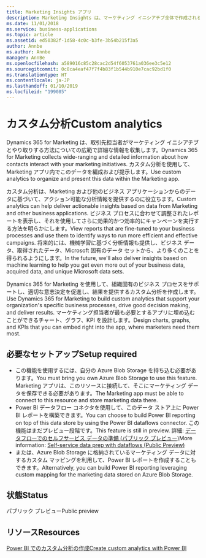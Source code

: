 ```yaml
---
title: Marketing Insights アプリ
description: Marketing Insights は、マーケティング イニシアチブ全体で作成される多様なデータと通信を収集、管理、分析し、マーケティング担当者がキャンペーンの対象にしてより効率的に実行できるように関連するアクションを識別します。
ms.date: 11/01/2018
ms.service: business-applications
ms.topic: article
ms.assetid: ed50382f-1d58-4c0c-b3fe-3b54b215f3a5
author: Annbe
ms.author: Annbe
manager: AnnBe
ms.openlocfilehash: a589016c85c28cac2d54f6053761a036ee3c5e12
ms.sourcegitcommit: 0c8ca4eaf47f7f4b83f1b544b910e7cac92bd1f0
ms.translationtype: HT
ms.contentlocale: ja-JP
ms.lasthandoff: 01/10/2019
ms.locfileid: "199085"
---
```

# <a name="custom-analytics"></a><span data-ttu-id="efaa8-103">カスタム分析</span><span class="sxs-lookup"><span data-stu-id="efaa8-103">Custom analytics</span></span>

<span data-ttu-id="efaa8-104">Dynamics 365 for Marketing は、取引先担当者がマーケティング イニシアチブとやり取りする方法についての広範で詳細な情報を収集します。</span><span class="sxs-lookup"><span data-stu-id="efaa8-104">Dynamics 365 for Marketing collects wide-ranging and detailed information about how contacts interact with your marketing initiatives.</span></span> <span data-ttu-id="efaa8-105">カスタム分析を使用して、Marketing アプリ内でこのデータを編成および提示します。</span><span class="sxs-lookup"><span data-stu-id="efaa8-105">Use custom analytics to organize and present this data within the Marketing app.</span></span>

<span data-ttu-id="efaa8-106">カスタム分析は、Marketing および他のビジネス アプリケーションからのデータに基づいて、アクション可能な分析情報を提供するのに役立ちます。</span><span class="sxs-lookup"><span data-stu-id="efaa8-106">Custom analytics can help deliver actionable insights based on data from Marketing and other business applications.</span></span> <span data-ttu-id="efaa8-107">ビジネス プロセスに合わせて調整されたレポートを表示し、それを使用してさらに効果的かつ効率的にキャンペーンを実行する方法を明らかにします。</span><span class="sxs-lookup"><span data-stu-id="efaa8-107">View reports that are fine-tuned to your business processes and use them to identify ways to run more efficient and effective campaigns.</span></span> <span data-ttu-id="efaa8-108">将来的には、機械学習に基づく分析情報も提供し、ビジネス データ、取得されたデータ、Microsoft 固有のデータ セットから、より多くのことを得られるようにします。</span><span class="sxs-lookup"><span data-stu-id="efaa8-108">In the future, we'll also deliver insights based on machine learning to help you get even more out of your business data, acquired data, and unique Microsoft data sets.</span></span>

<span data-ttu-id="efaa8-109">Dynamics 365 for Marketing を使用して、組織固有のビジネス プロセスをサポートし、適切な意志決定を促進し、結果を提供するカスタム分析を作成します。</span><span class="sxs-lookup"><span data-stu-id="efaa8-109">Use Dynamics 365 for Marketing to build custom analytics that support your organization's specific business processes, drive good decision making, and deliver results.</span></span> <span data-ttu-id="efaa8-110">マーケティング担当者が最も必要とするアプリに埋め込むことができるチャート、グラフ、KPI を設計します。</span><span class="sxs-lookup"><span data-stu-id="efaa8-110">Design charts, graphs, and KPIs that you can embed right into the app, where marketers need them most.</span></span>

## <a name="setup-required"></a><span data-ttu-id="efaa8-111">必要なセットアップ</span><span class="sxs-lookup"><span data-stu-id="efaa8-111">Setup required</span></span>

- <span data-ttu-id="efaa8-112">この機能を使用するには、自分の Azure Blob Storage を持ち込む必要があります。</span><span class="sxs-lookup"><span data-stu-id="efaa8-112">You must bring you own Azure Blob Storage to use this feature.</span></span> <span data-ttu-id="efaa8-113">Marketing アプリは、このリソースに接続して、そこにマーケティング データを保存できる必要があります。</span><span class="sxs-lookup"><span data-stu-id="efaa8-113">The Marketing app must be able to connect to this resource and store marketing data there.</span></span>
- <span data-ttu-id="efaa8-114">Power BI データフロー コネクタを使用して、このデータ ストア上に Power BI レポートを構築できます。</span><span class="sxs-lookup"><span data-stu-id="efaa8-114">You can choose to build Power BI reporting on top of this data store by using the Power BI dataflows connector.</span></span> <span data-ttu-id="efaa8-115">この機能はまだプレビュー段階です。</span><span class="sxs-lookup"><span data-stu-id="efaa8-115">This feature is still in preview.</span></span> <span data-ttu-id="efaa8-116">詳細: [データフローでのセルフサービス データの準備 (パブリック プレビュー)](https://docs.microsoft.com/en-us/business-applications-release-notes/october18/intelligence-platform/power-bi-service/self-service-data-prep-with-dataflows)</span><span class="sxs-lookup"><span data-stu-id="efaa8-116">More information: [Self-service data prep with dataflows (Public Preview)](https://docs.microsoft.com/en-us/business-applications-release-notes/october18/intelligence-platform/power-bi-service/self-service-data-prep-with-dataflows)</span></span>
- <span data-ttu-id="efaa8-117">または、Azure Blob Storage に格納されているマーケティング データに対するカスタム マッピングを利用して、Power BI レポートを作成することもできます。</span><span class="sxs-lookup"><span data-stu-id="efaa8-117">Alternatively, you can build Power BI reporting leveraging custom mapping for the marketing data stored on Azure Blob Storage.</span></span>

## <a name="status"></a><span data-ttu-id="efaa8-118">状態</span><span class="sxs-lookup"><span data-stu-id="efaa8-118">Status</span></span>
<span data-ttu-id="efaa8-119">パブリック プレビュー</span><span class="sxs-lookup"><span data-stu-id="efaa8-119">Public preview</span></span>

## <a name="resources"></a><span data-ttu-id="efaa8-120">リソース</span><span class="sxs-lookup"><span data-stu-id="efaa8-120">Resources</span></span>

[<span data-ttu-id="efaa8-121">Power BI でのカスタム分析の作成</span><span class="sxs-lookup"><span data-stu-id="efaa8-121">Create custom analytics with Power BI</span></span>](https://docs.microsoft.com/dynamics365/customer-engagement/marketing/custom-analytics)
